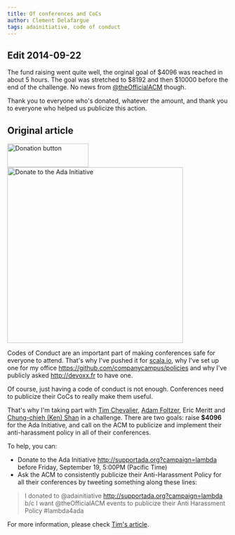 ```yaml
---
title: Of conferences and CoCs
author: Clement Delafargue
tags: adainitiative, code of conduct
---
```


## Edit 2014-09-22

The fund raising went quite well, the orginal goal of $4096 was reached in
about 5 hours. The goal was stretched to $8192 and then $10000 before the end
of the challenge. No news from
[@theOfficialACM](https://twitter.com/theOfficialACM) though.

Thank you to everyone who's donated, whatever the amount, and thank you to
everyone who helped us publicize this action.

## Original article

<p>
<a href="https://supportada.org/?campaign=lambda"><img src="https://adainitiative.org/wp-content/uploads/2014/08/donate_red_small.png" width="185" height="54" alt="Donation button" /></a><br />
<a href="https://supportada.org/?campaign=lambda"><img src="https://adainitiative.org/counters/2014counter-lambda.svg" width="400" alt="Donate to the Ada Initiative"></a>
</p>

Codes of Conduct are an important part of making conferences safe for everyone
to attend. That's why I've pushed it for
[scala.io](http://scala.io/code-of-conduct.html), why I've set up one for my
office <https://github.com/companycampus/policies> and why I've publicly asked
<http://devoxx.fr> to have one.

Of course, just having a code of conduct is not enough. Conferences need to
publicize their CoCs to really make them useful.

That's why I'm taking part with [Tim Chevalier](http://tim.dreamwidth.org/1856739.html),
[Adam Foltzer](http://tim.dreamwidth.org/1856828.html), Eric Meritt and
[Chung-chieh (Ken) Shan](http://conway.bostoncoop.net/~ccshan/wiki/blog/posts/lambda4ada/)
in a challenge. There are two goals: raise **$4096** for the Ada
Initiative, and call on the ACM to publicize and implement their
anti-harassment policy in all of their conferences.


To help, you can:

- Donate to the Ada Initiative <http://supportada.org?campaign=lambda> before
  Friday, September 19, 5:00PM (Pacific Time)
- Ask the ACM to consistently publicize their Anti-Harassment Policy for all
  their conferences by tweeting something along these lines: 


> I donated to @adainitiative http://supportada.org?campaign=lambda b/c I want @theOfficialACM events to publicize their Anti Harassment Policy #lambda4ada


For more information, please check [Tim's article](http://tim.dreamwidth.org/1856739.html).
